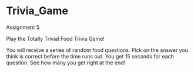 # Trivia_Game
Assignment 5

Play the Totally Trivial Food Trivia Game!

You will receive a series of random food questions. 
Pick on the answer you think is correct before the time runs out.
You get 15 seconds for each question. 
See how many you get right at the end!
